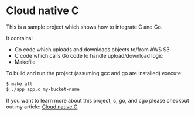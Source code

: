 # Cloud native C

This is a sample project which shows how to integrate C and Go.

It contains:

- Go code which uploads and downloads objects to/from AWS S3
- C code which calls Go code to handle upload/download logic
- Makefile

To build and run the project (assuming gcc and go are installed) execute:

```sh
$ make all
$ ./app app.c my-bucket-name
```

If you want to learn more about this project, c, go, and cgo please checkout out my article: [Cloud native C](https://dev.to/lukaszbudnik/cloud-native-c-kik-temp-slug-3139541).
